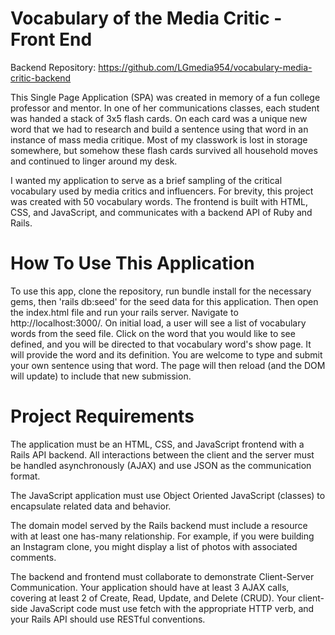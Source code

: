 # Vocabulary of the Media Critic - Front End

Backend Repository: https://github.com/LGmedia954/vocabulary-media-critic-backend

This Single Page Application (SPA) was created in memory of a fun college professor and mentor. In one of her communications classes, each student was handed a stack of 3x5 flash cards. On each card was a unique new word that we had to research and build a sentence using that word in an instance of mass media critique. Most of my classwork is lost in storage somewhere, but somehow these flash cards survived all household moves and continued to linger around my desk.

I wanted my application to serve as a brief sampling of the critical vocabulary used by media critics and influencers. For brevity, this project was created with 50 vocabulary words. The frontend is built with HTML, CSS, and JavaScript, and communicates with a backend API of Ruby and Rails.

# How To Use This Application

To use this app, clone the repository, run bundle install for the necessary gems, then 'rails db:seed' for the seed data for this application. Then open the index.html file and run your rails server. Navigate to http://localhost:3000/. On initial load, a user will see a list of vocabulary words from the seed file. Click on the word that you would like to see defined, and you will be directed to that vocabulary word's show page. It will provide the word and its definition. You are welcome to type and submit your own sentence using that word. The page will then reload (and the DOM will update) to include that new submission.

# Project Requirements

The application must be an HTML, CSS, and JavaScript frontend with a Rails API backend. All interactions between the client and the server must be handled asynchronously (AJAX) and use JSON as the communication format.

The JavaScript application must use Object Oriented JavaScript (classes) to encapsulate related data and behavior.

The domain model served by the Rails backend must include a resource with at least one has-many relationship. For example, if you were building an Instagram clone, you might display a list of photos with associated comments.

The backend and frontend must collaborate to demonstrate Client-Server Communication. Your application should have at least 3 AJAX calls, covering at least 2 of Create, Read, Update, and Delete (CRUD). Your client-side JavaScript code must use fetch with the appropriate HTTP verb, and your Rails API should use RESTful conventions.
